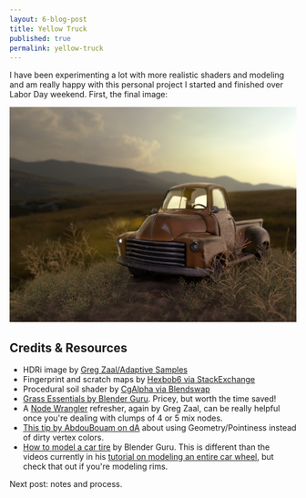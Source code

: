 ```yaml
---
layout: 6-blog-post
title: Yellow Truck
published: true
permalink: yellow-truck
---
```

I have been experimenting a lot with more realistic shaders and modeling and am really happy with this personal project I started and finished over Labor Day weekend. First, the final image:

![Yellow Truck by Crista Alejandre](/images/blog/yellow-truck-1.png)

## Credits & Resources

* HDRi image by [Greg Zaal/Adaptive Samples](http://adaptivesamples.com/)
* Fingerprint and scratch maps by [Hexbob6 via StackExchange](http://blender.stackexchange.com/questions/32494/how-to-make-dirty-looking-object)
* Procedural soil shader by [CgAlpha via Blendswap](http://www.blendswap.com/blends/view/80873)
* [Grass Essentials by Blender Guru](http://www.blenderguru.com/product/grass-essentials/). Pricey, but worth the time saved!
* A [Node Wrangler](http://gregzaal.github.io/node-wrangler/) refresher, again by Greg Zaal, can be really helpful once you're dealing with clumps of 4 or 5 mix nodes.
* [This tip by AbdouBouam on dA](http://abdoubouam.deviantart.com/journal/pointiness-a-new-feature-in-blender-513224435) about using Geometry/Pointiness instead of dirty vertex colors.
* [How to model a car tire](https://www.youtube.com/watch?v=WhmRn-tYtxE) by Blender Guru. This is different than the videos currently in his [tutorial on modeling an entire car wheel](http://www.blenderguru.com/tutorials/how-to-make-a-car-wheel/), but check that out if you're modeling rims.

Next post: notes and process. 


